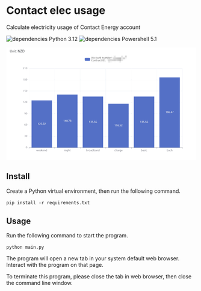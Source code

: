 # Contact elec usage
 Calculate electricity usage of Contact Energy account

![dependencies Python 3.12](https://shields.io/badge/dependencies-Python_3.12-blue)
![dependencies Powershell 5.1](https://shields.io/badge/dependencies-Powershell_5.1-cyan)

![screenshot](./assets/Picture1.png)

## Install

Create a Python virtual environment, then run the following command.

```
pip install -r requirements.txt
```

## Usage

Run the following command to start the program.

```
python main.py
```

The program will open a new tab in your system default web browser. Interact with the 
program on that page.

To terminate this program, please close the tab in web browser, then close the command 
line window.
